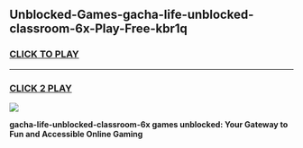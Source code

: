 
## Unblocked-Games-gacha-life-unblocked-classroom-6x-Play-Free-kbr1q
<h3>
<a href="https://premium76.site?title=gacha-life-unblocked-classroom-6x&ref=23A">CLICK TO PLAY</a></h3>
<hr>

<h3>
<a href="https://premium76.site?title=gacha-life-unblocked-classroom-6x&ref=23A">CLICK 2 PLAY</a>
  
</h3>

<a href="https://premium76.site?title=gacha-life-unblocked-classroom-6x&ref=23A"><img src="https://clearcache.store/games.png"></a>


**gacha-life-unblocked-classroom-6x games unblocked: Your Gateway to Fun and Accessible Online Gaming**
